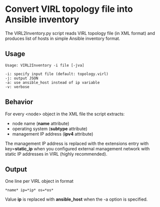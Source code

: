 # Convert VIRL topology file into Ansible inventory

The VIRL2Inventory.py script reads VIRL topology file (in XML format)
and produces list of hosts in simple Ansible inventory format.

## Usage
    Usage: VIRL2Inventory -i file [-jva]
    
    -i: specify input file (default: topology.virl)
    -j: output JSON
    -a: use ansible_host instead of ip variable
    -v: verbose

## Behavior
For every &lt;node&gt; object in the XML file the script extracts:

* node name (**name** attribute)
* operating system (**subtype** attribute)
* management IP address (**ipv4** attribute)

The management IP address is replaced with the extensions entry with
key=**static_ip** when you configured external management network with
static IP addresses in VIRL (highly recommended).
## Output
One line per VIRL object in format

    *name* ip=*ip* os=*os*

Value **ip** is replaced with **ansible_host** when the -a option is specified.